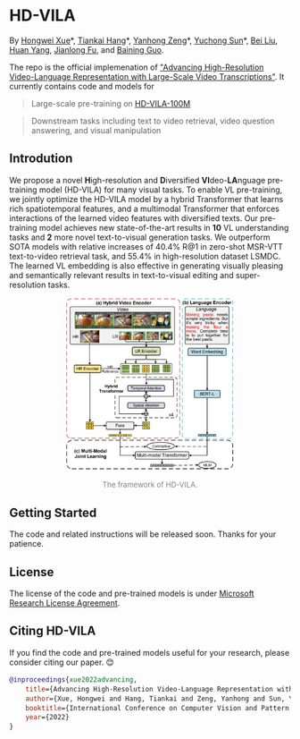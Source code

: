 # HD-VILA

By [Hongwei Xue](https://hellwayxue.github.io/)\*, [Tiankai Hang](https://tiankaihang.github.io/)\*, [Yanhong Zeng](https://1900zyh.github.io/)\*, [Yuchong Sun](https://github.com/ycsun1972)\*, [Bei Liu](https://www.microsoft.com/en-us/research/people/libei/), [Huan Yang](https://www.microsoft.com/en-us/research/people/huayan/), [Jianlong Fu](https://www.microsoft.com/en-us/research/people/jianf/), and [Baining Guo](https://www.microsoft.com/en-us/research/people/bainguo/).


The repo is the official implemenation of ["Advancing High-Resolution Video-Language Representation with Large-Scale Video Transcriptions"](https://arxiv.org/abs/2111.10337).
It currently contains code and models for 

> Large-scale pre-training on [HD-VILA-100M](../hd-vila-100m/README.md)

> Downstream tasks including text to video retrieval, video question answering, and visual manipulation


## Introdution
We propose a novel **H**igh-resolution
and **D**iversified **VI**deo-**LA**nguage pre-training model (HD-VILA) for many visual tasks. 
To enable VL pre-training, we jointly
optimize the HD-VILA model by a hybrid Transformer
that learns rich spatiotemporal features, and a multimodal
Transformer that enforces interactions of the learned video
features with diversified texts. Our pre-training model
achieves new state-of-the-art results in **10** VL understanding tasks and **2** more novel text-to-visual generation tasks.
We outperform SOTA models with relative increases of 40.4% R@1 in zero-shot MSR-VTT text-to-video retrieval task, and 55.4% in high-resolution dataset LSMDC. The learned VL embedding is also effective in generating visually pleasing and semantically relevant results in text-to-visual editing and super-resolution tasks.

<p align="center">
<img src="figs/framework.png" alt="statistics" width="60%"/>
</p>
<p align="center">
<font size=2 color="gray">The framework of HD-VILA.</font>
</p>

## Getting Started

The code and related instructions will be released soon. Thanks for your patience.

<!-- 
### Prepare dataset

For pre-training, xxx.

For VQA, xxx.

For retrieval, xxx.

### Install

- Clone this repo
```bash
git clone xxx
cd xxx/xxx
```

- If you want to pre-train on your own dataset, please prepare the environment with `horovod`. It is a better choice to use the pre-built docker image. Or you can build from the [dockerfile](./Dockerfile).

```
command to get into the container ...
```

### Training from scratch

### Finetune the model for downstream tasks

### Evaluation -->


## License

The license of the code and pre-trained models is under [Microsoft Research License Agreement](LICENSE).

## Citing HD-VILA

If you find the code and pre-trained models useful for your research, please consider citing our paper. :blush:

```bibtex
@inproceedings{xue2022advancing,
    title={Advancing High-Resolution Video-Language Representation with Large-Scale Video Transcriptions},
    author={Xue, Hongwei and Hang, Tiankai and Zeng, Yanhong and Sun, Yuchong and Liu, Bei and Yang, Huan and Fu, Jianlong and Guo, Baining},
    booktitle={International Conference on Computer Vision and Pattern Recognition (CVPR)},
    year={2022}
}
```
